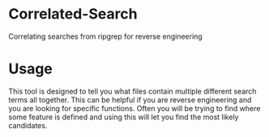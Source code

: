 # Correlated-Search
Correlating searches from ripgrep for reverse engineering

# Usage
This tool is designed to tell you what files contain multiple different search terms all together. This can be helpful if you are reverse engineering and you are looking for specific functions. Often you will be trying to find where some feature is defined and using this will let you find the most likely candidates.
